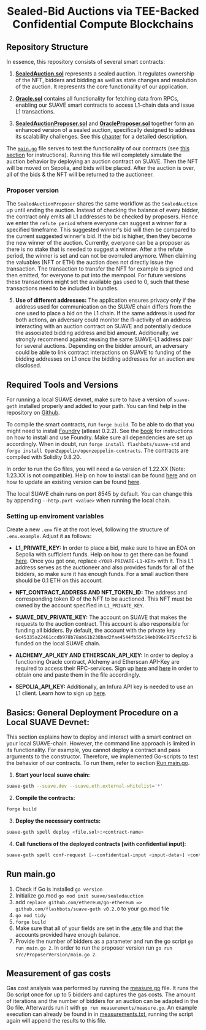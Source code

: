 # <h1 align="center"> Sealed-Bid Auctions via TEE-Backed Confidential Compute Blockchains </h1>

## Repository Structure
In essence, this repository consists of several smart contracts:

1. [**SealedAuction.sol**](src/SealedAuction.sol) represents a sealed auction. It regulates ownership of the NFT, bidders and bidding as well as state changes and resolution of the auction. It represents the core functionality of our application.

2. [**Oracle.sol**](src/Oracle.sol) contains all functionality for fetching data from RPCs, enabling our SUAVE smart contracts to access L1-chain data and issue L1 transactions.

3. [**SealedAuctionProposer.sol**](src/ProposerVersion/SealedAuctionProposer.sol) and [**OracleProposer.sol**](src/ProposerVersion/OracleProposer.sol) together form an enhanced version of a sealed auction, specifically designed to address its scalability challenges. See this [chapter](#Proposer-version) for a detailed description.

 The [`main.go`](main.go) file serves to test the functionality of our contracts (see [this section](#run-maingo) for instructions). Running this file will completely simulate the auction behavior by deploying an auction contract on SUAVE. Then the NFT will be moved on Sepolia, and bids will be placed. After the auction is over, all of the bids & the NFT will be returned to the auctioneer.

### Proposer version
The `SealedAuctionProposer` shares the same workflow as the `SealedAuction` up until ending the auction. Instead of checking the balance of every bidder, the contract only emits all L1 addresses to be checked by proposers. Hence we enter the `refute period` where everyone can suggest a winner for a specified timeframe. This suggested winner's bid will then be compared to the current suggested winner's bid. If the bid is higher, then they become the new winner of the auction. Currently, everyone can be a proposer as there is no stake that is needed to suggest a winner. After a the refute period, the winner is set and can not be overruled anymore. When claiming the valuables (NFT or ETH) the auction does not directly issue the transaction. The transaction to transfer the NFT for example is signed and then emitted, for everyone to put into the mempool. For future versions these transactions might set the available gas used to 0, such that these transactions need to be included in bundles.

5. **Use of different addresses:** The application ensures privacy only if the address used for communication on the SUAVE chain differs from the one used to place a bid on the L1 chain. If the same address is used for both actions, an adversary could monitor the l1-activity of an address interacting with an auction contract on SUAVE and potentially deduce the associated bidding address and bid amount. Additionally, we strongly recommend against reusing the same SUAVE-L1 address pair for several auctions. Depending on the bidder amount, an adversary could be able to link contract interactions on SUAVE to funding of the bidding addresses on L1 once the bidding addresses for an auction are disclosed.

## Required Tools and Versions
For running a local SUAVE devnet, make sure to have a version of `suave-geth` installed properly and added to your path. You can find help in the repository on [Github](https://github.com/flashbots/suave-geth).

To compile the smart contracts, run `forge build`. To be able to do that you might need to install [Foundry](https://getfoundry.sh) (atleast 0.2.2). See the [book](https://book.getfoundry.sh/getting-started/installation.html) for instructions on how to install and use Foundry. Make sure all dependencies are set up accordingly. When in doubt, run `forge install flashbots/suave-std` and `forge install OpenZeppelin/openzeppelin-contracts`. The contracts are compiled with Solidity 0.8.20.

In order to run the Go files, you will need a `Go` version of 1.22.XX (Note: 1.23.XX is not compatible). Help on how to install can be found [here](https://go.dev/doc/install) and on how to update an existing version can be found [here](https://gist.github.com/nikhita/432436d570b89cab172dcf2894465753).

The local SUAVE chain runs on port 8545 by default. You can change this by appending `--http.port <value>` when running the local chain.

### Setting up enviroment variables
Create a new `.env` file at the root level, following the structure of `.env.example`. Adjust it as follows:
- **L1_PRIVATE_KEY:** In order to place a bid, make sure to have an EOA on Sepolia with sufficient funds. Help on how to get there can be found [here](https://blog.chain.link/sepolia-eth/). Once you got one, replace `<YOUR-PRIVATE-L1-KEY>` with it. This L1 address serves as the auctioneer and also provides funds for all of the bidders, so make sure it has enough funds. For a small auction there should be 0.1 ETH on this account.

- **NFT_CONTRACT_ADDRESS AND NFT_TOKEN_ID:** The address and corresponding token ID of the NFT to be auctioned. This NFT must be owned by the account specified in `L1_PRIVATE_KEY`.

- **SUAVE_DEV_PRIVATE_KEY:** The account on SUAVE that makes the requests to the auction contract. This account is also responsible for funding all bidders. By default, the account with the private key `6c45335a22461ccdb978b78ab61b238bad2fae4544fb55c14eb096c875ccfc52` is funded on the local SUAVE chain.

- **ALCHEMY_API_KEY AND ETHERSCAN_API_KEY:** In order to deploy a functioning Oracle contract, Alchemy and Etherscan API-Key are required to access their RPC-services. Sign up [here](https://auth.alchemy.com/?redirectUrl=https%3A%2F%2Fdashboard.alchemy.com%2Fsignup%2F%3Fa%3D) and [here](https://etherscan.io/login) in order to obtain one and paste them in the file accordingly.
- **SEPOLIA_API_KEY:** Additionally, an Infura API key is needed to use an L1 client. Learn how to sign up [here](https://developer.metamask.io/register).


## Basics: General Deployment Procedure on a Local SUAVE Devnet:
This section explains how to deploy and interact with a smart contract on your local SUAVE-chain. However, the command line approach is limited in its functionality. For example, you cannot deploy a contract and pass arguments to the constructor. Therefore, we implemented Go-scripts to test the behavior of our contracts. To run them, refer to section [Run main.go](#run-maingo).

1. **Start your local suave chain:**
```bash
suave-geth --suave.dev --suave.eth.external-whitelist='*'
```

2. **Compile the contracts:**
```bash
forge build
```

3. **Deploy the necessary contracts:**
```bash
suave-geth spell deploy <file.sol>:<contract-name>
```

4. **Call functions of the deployed contracts [with confidential input]:**
```bash
suave-geth spell conf-request [--confidential-input <input-data>] <contract-address> '<function-name(<argument-type-list>)>' '(<argument-list>)'
```

## Run main.go
1. Check if Go is installed ```go version```
2. Initialize go.mod ```go mod init suave/sealedauction```
3. add ```replace github.com/ethereum/go-ethereum => github.com/flashbots/suave-geth v0.2.0``` to your go.mod file
4. ```go mod tidy```
5. ```forge build```
6. Make sure that all of your fields are set in the [.env](.env) file and that the accounts provided have enough balance.
7. Provide the number of bidders as a parameter and run the go script ```go run main.go 2```. 
In order to run the proposer version run ```go run src/ProposerVersion/main.go 2```.

## Measurement of gas costs
Gas cost analysis was performed by running the [measure.go](/measurements/measure.go) file. It runs the Go script once for up to 5 bidders and captures the gas costs. The amount of iterations and the number of bidders for an auction can be adapted in the Go file. Afterwards run it with `go run measurements/measure.go`. An example execution can already be found in in [measurements.txt](./measurements.txt), running the script again will append the results to this file.
